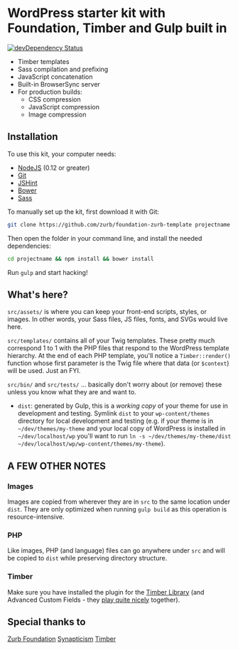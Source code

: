 # WordPress starter kit with Foundation, Timber and Gulp built in

[![devDependency Status](https://david-dm.org/adamcolejenkins/wp-foundation-twig-kit/dev-status.svg)](https://david-dm.org/adamcolejenkins/wp-foundation-twig-kit#info=devDependencies)


- Timber templates
- Sass compilation and prefixing
- JavaScript concatenation
- Built-in BrowserSync server
- For production builds:
  - CSS compression
  - JavaScript compression
  - Image compression

## Installation

To use this kit, your computer needs:

- [NodeJS](https://nodejs.org/en/) (0.12 or greater)
- [Git](https://git-scm.com/)
- [JSHint](http://jshint.com/)
- [Bower](http://bower.io/)
- [Sass](http://sass-lang.com/)

To manually set up the kit, first download it with Git:

```bash
git clone https://github.com/zurb/foundation-zurb-template projectname
```

Then open the folder in your command line, and install the needed dependencies:

```bash
cd projectname && npm install && bower install
```

Run `gulp` and start hacking!

## What's here?

`src/assets/` is where you can keep your front-end scripts, styles, or images. In other words, your Sass files, JS files, fonts, and SVGs would live here.

`src/templates/` contains all of your Twig templates. These pretty much correspond 1 to 1 with the PHP files that respond to the WordPress template hierarchy. At the end of each PHP template, you'll notice a `Timber::render()` function whose first parameter is the Twig file where that data (or `$context`) will be used. Just an FYI.

`src/bin/` and `src/tests/` ... basically don't worry about (or remove) these unless you know what they are and want to.

* `dist`: generated by Gulp, this is a *working copy* of your theme for use in development and testing. Symlink `dist` to your `wp-content/themes` directory for local development and testing (e.g. if your theme is in `~/dev/themes/my-theme` and your local copy of WordPress is installed in `~/dev/localhost/wp` you'll want to run `ln -s ~/dev/themes/my-theme/dist ~/dev/localhost/wp/wp-content/themes/my-theme`).

## A FEW OTHER NOTES

### Images

Images are copied from wherever they are in `src` to the same location under `dist`. They are only optimized when running `gulp build` as this operation is resource-intensive.

### PHP

Like images, PHP (and language) files can go anywhere under `src` and will be copied to `dist` while preserving directory structure.


### Timber

Make sure you have installed the plugin for the [Timber Library](https://wordpress.org/plugins/timber-library/) (and Advanced Custom Fields - they [play quite nicely](https://github.com/jarednova/timber/wiki/ACF-Cookbook) together).

## Special thanks to

[Zurb Foundation](https://github.com/zurb/foundation-zurb-template)
[Synapticism](https://github.com/synapticism/wordpress-gulp-starter-kit)
[Timber](https://github.com/timber/starter-theme)

